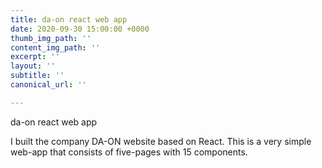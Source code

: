 ```yaml
---
title: da-on react web app
date: 2020-09-30 15:00:00 +0000
thumb_img_path: ''
content_img_path: ''
excerpt: ''
layout: ''
subtitle: ''
canonical_url: ''

---
```

da-on react web app

I built the company DA-ON website based on React. This is a very simple web-app that consists of five-pages with 15 components.